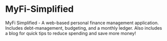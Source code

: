 # MyFi-Simplified
 MyFi Simplified - A web-based personal finance management application. Includes debt-management, budgeting, and a monthly ledger. Also includes a blog for quick tips to reduce spending and save more money!
